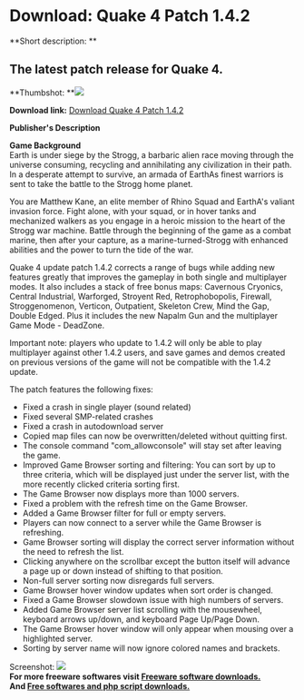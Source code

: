# Download: Quake 4 Patch 1.4.2

**Short description: **

## The latest patch release for Quake 4.

  
**Thumbshot: **![](http://www.freewarefiles.com/screenshot/quake4patch_md.gif)   
  
**Download link:** [Download Quake 4 Patch 1.4.2](http://freesoftwares.boysofts.com/Quake-4-Patch_program_17678.html)  
  

**Publisher's Description**  
  

**Game Background**  
Earth is under siege by the Strogg, a barbaric alien race moving through the
universe consuming, recycling and annihilating any civilization in their path.
In a desperate attempt to survive, an armada of EarthAs finest warriors is
sent to take the battle to the Strogg home planet.

You are Matthew Kane, an elite member of Rhino Squad and EarthA's valiant
invasion force. Fight alone, with your squad, or in hover tanks and mechanized
walkers as you engage in a heroic mission to the heart of the Strogg war
machine. Battle through the beginning of the game as a combat marine, then
after your capture, as a marine-turned-Strogg with enhanced abilities and the
power to turn the tide of the war.

Quake 4 update patch 1.4.2 corrects a range of bugs while adding new features
greatly that improves the gameplay in both single and multiplayer modes. It
also includes a stack of free bonus maps: Cavernous Cryonics, Central
Industrial, Warforged, Stroyent Red, Retrophobopolis, Firewall,
Stroggenomenon, Verticon, Outpatient, Skeleton Crew, Mind the Gap, Double
Edged. Plus it includes the new Napalm Gun and the multiplayer Game Mode -
DeadZone.

Important note: players who update to 1.4.2 will only be able to play
multiplayer against other 1.4.2 users, and save games and demos created on
previous versions of the game will not be compatible with the 1.4.2 update.

The patch features the following fixes:

  * Fixed a crash in single player (sound related) 
  * Fixed several SMP-related crashes 
  * Fixed a crash in autodownload server 
  * Copied map files can now be overwritten/deleted without quitting first. 
  * The console command "com_allowconsole" will stay set after leaving the game. 
  * Improved Game Browser sorting and filtering: You can sort by up to three criteria, which will be displayed just under the server list, with the more recently clicked criteria sorting first. 
  * The Game Browser now displays more than 1000 servers. 
  * Fixed a problem with the refresh time on the Game Browser. 
  * Added a Game Browser filter for full or empty servers. 
  * Players can now connect to a server while the Game Browser is refreshing. 
  * Game Browser sorting will display the correct server information without the need to refresh the list. 
  * Clicking anywhere on the scrollbar except the button itself will advance a page up or down instead of shifting to that position. 
  * Non-full server sorting now disregards full servers. 
  * Game Browser hover window updates when sort order is changed. 
  * Fixed a Game Browser slowdown issue with high numbers of servers. 
  * Added Game Browser server list scrolling with the mousewheel, keyboard arrows up/down, and keyboard Page Up/Page Down. 
  * The Game Browser hover window will only appear when mousing over a highlighted server. 
  * Sorting by server name will now ignore colored names and brackets. 

  
  
Screenshot: ![](http://www.freewarefiles.com/screenshot/quake4patch.gif)  
**For more freeware softwares visit [Freeware software downloads.](http://freesoftwares.boysofts.com/)**   
**And [Free softwares and php script downloads.](http://www.boysofts.com/)**

